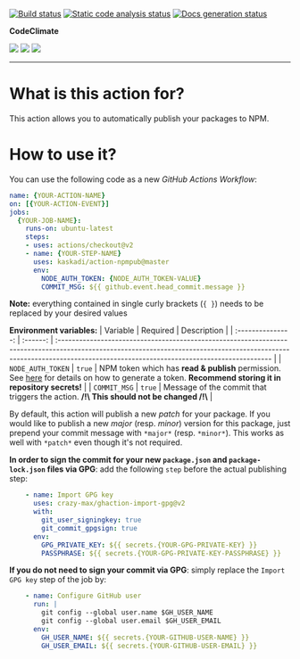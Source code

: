 [![Build status](https://img.shields.io/github/workflow/status/kaskadi/action-npmpub/build?label=build&logo=mocha)](https://github.com/kaskadi/action-npmpub/actions?query=workflow%3Abuild)
[![Static code analysis status](https://img.shields.io/github/workflow/status/kaskadi/action-npmpub/analyze-code?label=codeQL&logo=github)](https://github.com/kaskadi/action-npmpub/actions?query=workflow%3Aanalyze-code)
[![Docs generation status](https://img.shields.io/github/workflow/status/kaskadi/action-npmpub/generate-docs?label=docs&logo=read-the-docs)](https://github.com/kaskadi/action-npmpub/actions?query=workflow%3Agenerate-docs)

**CodeClimate**

[![](https://img.shields.io/codeclimate/maintainability/kaskadi/action-npmpub?label=maintainability&logo=Code%20Climate)](https://codeclimate.com/github/kaskadi/action-npmpub)
[![](https://img.shields.io/codeclimate/tech-debt/kaskadi/action-npmpub?label=technical%20debt&logo=Code%20Climate)](https://codeclimate.com/github/kaskadi/action-npmpub)
[![](https://img.shields.io/codeclimate/coverage/kaskadi/action-npmpub?label=test%20coverage&logo=Code%20Climate)](https://codeclimate.com/github/kaskadi/action-npmpub)

***

# What is this action for?

This action allows you to automatically publish your packages to NPM.

# How to use it?

You can use the following code as a new _GitHub Actions Workflow_:

```yaml
name: {YOUR-ACTION-NAME}
on: [{YOUR-ACTION-EVENT}]
jobs:
  {YOUR-JOB-NAME}:
    runs-on: ubuntu-latest
    steps:
    - uses: actions/checkout@v2
    - name: {YOUR-STEP-NAME}
      uses: kaskadi/action-npmpub@master
      env:
        NODE_AUTH_TOKEN: {NODE_AUTH_TOKEN-VALUE}
        COMMIT_MSG: ${{ github.event.head_commit.message }}
```

**Note:** everything contained in single curly brackets (`{ }`) needs to be replaced by your desired values

**Environment variables:**
|      Variable     | Required | Description                                                                                                                                                                                                              |
| :---------------: | :------: | :----------------------------------------------------------------------------------------------------------------------------------------------------------------------------------------------------------------------- |
| `NODE_AUTH_TOKEN` |  `true`  | NPM token which has **read & publish** permission. See [here](https://docs.npmjs.com/creating-and-viewing-authentication-tokens) for details on how to generate a token. **Recommend storing it in repository secrets!** |
|    `COMMIT_MSG`   |  `true`  | Message of the commit that triggers the action. **\/!\\ This should not be changed \/!\\**                                                                                                                               |

By default, this action will publish a new _patch_ for your package. If you would like to publish a new _major_ (resp. _minor_) version for this package, just prepend your commit message with `*major*` (resp. `*minor*`). This works as well with `*patch*` even though it's not required.

**In order to sign the commit for your new `package.json` and `package-lock.json` files via GPG**: add the following `step` before the actual publishing step:
```yaml
    - name: Import GPG key
      uses: crazy-max/ghaction-import-gpg@v2
      with:
        git_user_signingkey: true
        git_commit_gpgsign: true
      env:
        GPG_PRIVATE_KEY: ${{ secrets.{YOUR-GPG-PRIVATE-KEY} }}
        PASSPHRASE: ${{ secrets.{YOUR-GPG-PRIVATE-KEY-PASSPHRASE} }}
```

**If you do not need to sign your commit via GPG**: simply replace the `Import GPG key` step of the job by:
```yaml
    - name: Configure GitHub user
      run: |
        git config --global user.name $GH_USER_NAME
        git config --global user.email $GH_USER_EMAIL
      env:
        GH_USER_NAME: ${{ secrets.{YOUR-GITHUB-USER-NAME} }}
        GH_USER_EMAIL: ${{ secrets.{YOUR-GITHUB-USER-EMAIL} }}
```